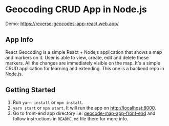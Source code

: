 # Geocoding CRUD App in Node.js
Demo: https://reverse-geocodes-app-react.web.app/
## App Info
React Geocoding is a simple React + Nodejs application that shows a map and markers on it. User is able to view, create, edit and delete these markers. All the changes are immediately visible on the map. It's a simple CRUD application for learning and extending. This one is a backend repo in Node.js.

## Getting Started

1. Run `yarn install` or `npm install`.
2. `yarn start` or `npm start`. It will run the app on [http://localhost:8000](http://localhost:8000).
3. Go to front-end app directory i.e: [geocode-map-app-front-end](https://github.com/ZtheLeader/react-geocodes-map-app) and follow instructions in `README.md` file there for more info.
